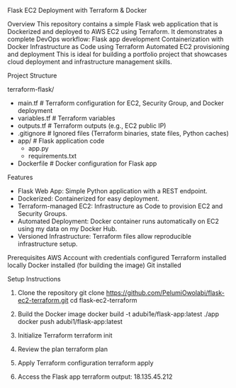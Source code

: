 Flask EC2 Deployment with Terraform & Docker

Overview
This repository contains a simple Flask web application that is Dockerized and deployed to AWS EC2 using Terraform.
It demonstrates a complete DevOps workflow:
Flask app development
Containerization with Docker
Infrastructure as Code using Terraform
Automated EC2 provisioning and deployment
This is ideal for building a portfolio project that showcases cloud deployment and infrastructure management skills.

Project Structure

terraform-flask/
- main.tf          # Terraform configuration for EC2, Security Group, and Docker deployment
- variables.tf     # Terraform variables
- outputs.tf       # Terraform outputs (e.g., EC2 public IP)
- .gitignore       # Ignored files (Terraform binaries, state files, Python caches)
- app/             # Flask application code
   - app.py
   - requirements.txt
- Dockerfile       # Docker configuration for Flask app

Features

- Flask Web App: Simple Python application with a REST endpoint.
- Dockerized: Containerized for easy deployment.
- Terraform-managed EC2: Infrastructure as Code to provision EC2 and Security Groups.
- Automated Deployment: Docker container runs automatically on EC2 using my data on my Docker Hub.
- Versioned Infrastructure: Terraform files allow reproducible infrastructure setup.

Prerequisites
AWS Account with credentials configured
Terraform installed locally
Docker installed (for building the image)
Git installed

Setup Instructions
1. Clone the repository
git clone https://github.com/PelumiOwolabi/flask-ec2-terraform.git
cd flask-ec2-terraform

2. Build the Docker image
docker build -t adubi1e/flask-app:latest ./app
docker push adubi1/flask-app:latest

3. Initialize Terraform
terraform init

4. Review the plan
terraform plan

5. Apply Terraform configuration
terraform apply

6. Access the Flask app
terraform output: 18.135.45.212
